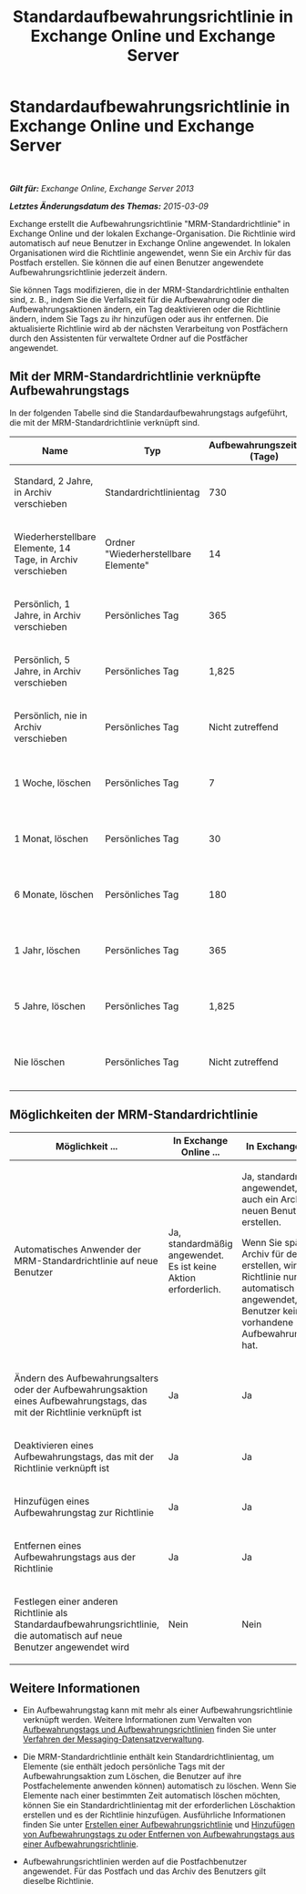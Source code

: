 ﻿---
title: 'Standardaufbewahrungsrichtlinie in Exchange Online und Exchange Server'
TOCTitle: Standardaufbewahrungsrichtlinie
ms:assetid: bcf31b2d-463b-4623-b488-c8ac40f14f62
ms:mtpsurl: https://technet.microsoft.com/de-de/library/Dn775046(v=EXCHG.150)
ms:contentKeyID: 62625970
ms.date: 04/24/2018
mtps_version: v=EXCHG.150
ms.translationtype: HT
---

# Standardaufbewahrungsrichtlinie in Exchange Online und Exchange Server

 

_**Gilt für:** Exchange Online, Exchange Server 2013_

_**Letztes Änderungsdatum des Themas:** 2015-03-09_

Exchange erstellt die Aufbewahrungsrichtlinie "MRM-Standardrichtlinie" in Exchange Online und der lokalen Exchange-Organisation. Die Richtlinie wird automatisch auf neue Benutzer in Exchange Online angewendet. In lokalen Organisationen wird die Richtlinie angewendet, wenn Sie ein Archiv für das Postfach erstellen. Sie können die auf einen Benutzer angewendete Aufbewahrungsrichtlinie jederzeit ändern.

Sie können Tags modifizieren, die in der MRM-Standardrichtlinie enthalten sind, z. B., indem Sie die Verfallszeit für die Aufbewahrung oder die Aufbewahrungsaktionen ändern, ein Tag deaktivieren oder die Richtlinie ändern, indem Sie Tags zu ihr hinzufügen oder aus ihr entfernen. Die aktualisierte Richtlinie wird ab der nächsten Verarbeitung von Postfächern durch den Assistenten für verwaltete Ordner auf die Postfächer angewendet.

## Mit der MRM-Standardrichtlinie verknüpfte Aufbewahrungstags

In der folgenden Tabelle sind die Standardaufbewahrungstags aufgeführt, die mit der MRM-Standardrichtlinie verknüpft sind.


<table>
<colgroup>
<col style="width: 25%" />
<col style="width: 25%" />
<col style="width: 25%" />
<col style="width: 25%" />
</colgroup>
<thead>
<tr class="header">
<th>Name</th>
<th>Typ</th>
<th>Aufbewahrungszeitraum (Tage)</th>
<th>Aufbewahrungsaktion</th>
</tr>
</thead>
<tbody>
<tr class="odd">
<td><p>Standard, 2 Jahre, in Archiv verschieben</p></td>
<td><p>Standardrichtlinientag</p></td>
<td><p>730</p></td>
<td><p>In Archiv verschieben</p></td>
</tr>
<tr class="even">
<td><p>Wiederherstellbare Elemente, 14 Tage, in Archiv verschieben</p></td>
<td><p>Ordner &quot;Wiederherstellbare Elemente&quot;</p></td>
<td><p>14</p></td>
<td><p>In Archiv verschieben</p></td>
</tr>
<tr class="odd">
<td><p>Persönlich, 1 Jahre, in Archiv verschieben</p></td>
<td><p>Persönliches Tag</p></td>
<td><p>365</p></td>
<td><p>In Archiv verschieben</p></td>
</tr>
<tr class="even">
<td><p>Persönlich, 5 Jahre, in Archiv verschieben</p></td>
<td><p>Persönliches Tag</p></td>
<td><p>1,825</p></td>
<td><p>In Archiv verschieben</p></td>
</tr>
<tr class="odd">
<td><p>Persönlich, nie in Archiv verschieben</p></td>
<td><p>Persönliches Tag</p></td>
<td><p>Nicht zutreffend</p></td>
<td><p>In Archiv verschieben</p></td>
</tr>
<tr class="even">
<td><p>1 Woche, löschen</p></td>
<td><p>Persönliches Tag</p></td>
<td><p>7</p></td>
<td><p>Löschen und Wiederherstellung zulassen</p></td>
</tr>
<tr class="odd">
<td><p>1 Monat, löschen</p></td>
<td><p>Persönliches Tag</p></td>
<td><p>30</p></td>
<td><p>Löschen und Wiederherstellung zulassen</p></td>
</tr>
<tr class="even">
<td><p>6 Monate, löschen</p></td>
<td><p>Persönliches Tag</p></td>
<td><p>180</p></td>
<td><p>Löschen und Wiederherstellung zulassen</p></td>
</tr>
<tr class="odd">
<td><p>1 Jahr, löschen</p></td>
<td><p>Persönliches Tag</p></td>
<td><p>365</p></td>
<td><p>Löschen und Wiederherstellung zulassen</p></td>
</tr>
<tr class="even">
<td><p>5 Jahre, löschen</p></td>
<td><p>Persönliches Tag</p></td>
<td><p>1,825</p></td>
<td><p>Löschen und Wiederherstellung zulassen</p></td>
</tr>
<tr class="odd">
<td><p>Nie löschen</p></td>
<td><p>Persönliches Tag</p></td>
<td><p>Nicht zutreffend</p></td>
<td><p>Löschen und Wiederherstellung zulassen</p></td>
</tr>
</tbody>
</table>


## Möglichkeiten der MRM-Standardrichtlinie


<table>
<colgroup>
<col style="width: 33%" />
<col style="width: 33%" />
<col style="width: 33%" />
</colgroup>
<thead>
<tr class="header">
<th>Möglichkeit ...</th>
<th>In Exchange Online ...</th>
<th>In Exchange Server ...</th>
</tr>
</thead>
<tbody>
<tr class="odd">
<td><p>Automatisches Anwender der MRM-Standardrichtlinie auf neue Benutzer</p></td>
<td><p>Ja, standardmäßig angewendet. Es ist keine Aktion erforderlich.</p></td>
<td><p>Ja, standardmäßig angewendet, wenn Sie auch ein Archiv für den neuen Benutzer erstellen.</p>
<p>Wenn Sie später ein Archiv für den Benutzer erstellen, wird die Richtlinie nur dann automatisch angewendet, wenn der Benutzer keine vorhandene Aufbewahrungsrichtlinie hat.</p></td>
</tr>
<tr class="even">
<td><p>Ändern des Aufbewahrungsalters oder der Aufbewahrungsaktion eines Aufbewahrungstags, das mit der Richtlinie verknüpft ist</p></td>
<td><p>Ja</p></td>
<td><p>Ja</p></td>
</tr>
<tr class="odd">
<td><p>Deaktivieren eines Aufbewahrungstags, das mit der Richtlinie verknüpft ist</p></td>
<td><p>Ja</p></td>
<td><p>Ja</p></td>
</tr>
<tr class="even">
<td><p>Hinzufügen eines Aufbewahrungstag zur Richtlinie</p></td>
<td><p>Ja</p></td>
<td><p>Ja</p></td>
</tr>
<tr class="odd">
<td><p>Entfernen eines Aufbewahrungstags aus der Richtlinie</p></td>
<td><p>Ja</p></td>
<td><p>Ja</p></td>
</tr>
<tr class="even">
<td><p>Festlegen einer anderen Richtlinie als Standardaufbewahrungsrichtlinie, die automatisch auf neue Benutzer angewendet wird</p></td>
<td><p>Nein</p></td>
<td><p>Nein</p></td>
</tr>
</tbody>
</table>


## Weitere Informationen

  - Ein Aufbewahrungstag kann mit mehr als einer Aufbewahrungsrichtlinie verknüpft werden. Weitere Informationen zum Verwalten von [Aufbewahrungstags und Aufbewahrungsrichtlinien](https://technet.microsoft.com/de-de/library/Dd297955(v=EXCHG.150)) finden Sie unter [Verfahren der Messaging-Datensatzverwaltung](messaging-records-management-procedures-exchange-2013-help.md).

  - Die MRM-Standardrichtlinie enthält kein Standardrichtlinientag, um Elemente (sie enthält jedoch persönliche Tags mit der Aufbewahrungsaktion zum Löschen, die Benutzer auf ihre Postfachelemente anwenden können) automatisch zu löschen. Wenn Sie Elemente nach einer bestimmten Zeit automatisch löschen möchten, können Sie ein Standardrichtlinientag mit der erforderlichen Löschaktion erstellen und es der Richtlinie hinzufügen. Ausführliche Informationen finden Sie unter [Erstellen einer Aufbewahrungsrichtlinie](https://technet.microsoft.com/de-de/library/JJ150573(v=EXCHG.150)) und [Hinzufügen von Aufbewahrungstags zu oder Entfernen von Aufbewahrungstags aus einer Aufbewahrungsrichtlinie](https://technet.microsoft.com/de-de/library/Dd362328(v=EXCHG.150)).

  - Aufbewahrungsrichtlinien werden auf die Postfachbenutzer angewendet. Für das Postfach und das Archiv des Benutzers gilt dieselbe Richtlinie.

